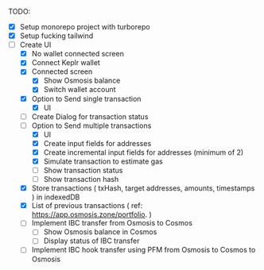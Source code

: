 TODO:

- [x] Setup monorepo project with turborepo
- [x] Setup fucking tailwind
- [ ] Create UI
  - [x] No wallet connected screen
  - [x] Connect Keplr wallet
  - [x] Connected screen
    - [x] Show Osmosis balance
    - [x] Switch wallet account
  - [x] Option to Send single transaction
    - [x] UI
  - [ ] Create Dialog for transaction status
  - [ ] Option to Send multiple transactions
    - [x] UI
    - [x] Create input fields for addresses
    - [x] Create incremental input fields for addresses (minimum of 2)
    - [x] Simulate transaction to estimate gas
    - [ ] Show transaction status
    - [ ] Show transaction hash
  - [x] Store transactions ( txHash, target addresses, amounts, timestamps ) in indexedDB
  - [x] List of previous transactions ( ref: https://app.osmosis.zone/portfolio. )
  - [ ] Implement IBC transfer from Osmosis to Cosmos
    - [ ] Show Osmosis balance in Cosmos
    - [ ] Display status of IBC transfer
  - [ ] Implement IBC hook transfer using PFM from Osmosis to Cosmos to Osmosis
